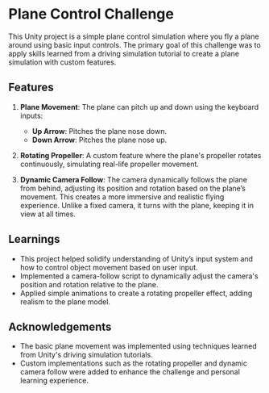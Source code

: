 # Plane Control Challenge

This Unity project is a simple plane control simulation where you  fly a plane around using basic input controls. The primary goal of this challenge was to apply skills learned from a driving simulation tutorial to create a plane simulation with custom features.

## Features

1. **Plane Movement**: The plane can pitch up and down using the keyboard inputs:
   - **Up Arrow**: Pitches the plane nose down.
   - **Down Arrow**: Pitches the plane nose up.
   
2. **Rotating Propeller**: A custom feature where the plane's propeller rotates continuously, simulating real-life propeller movement.

3. **Dynamic Camera Follow**: The camera dynamically follows the plane from behind, adjusting its position and rotation based on the plane’s movement. This creates a more immersive and realistic flying experience. Unlike a fixed camera, it turns with the plane, keeping it in view at all times.

## Learnings

- This project helped solidify understanding of Unity’s input system and how to control object movement based on user input.
- Implemented a camera-follow script to dynamically adjust the camera's position and rotation relative to the plane.
- Applied simple animations to create a rotating propeller effect, adding realism to the plane model.

## Acknowledgements

- The basic plane movement was implemented using techniques learned from Unity's driving simulation tutorials.
- Custom implementations such as the rotating propeller and dynamic camera follow were added to enhance the challenge and personal learning experience.
